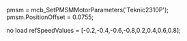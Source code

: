 pmsm = mcb_SetPMSMMotorParameters('Teknic2310P');
pmsm.PositionOffset = 0.0755;   


no load
refSpeedValues = [-0.2,-0.4,-0.6,-0.8,0.2,0.4,0.6,0.8];